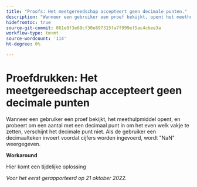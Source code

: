 ```yaml
---
title: "Proofs: Het meetgereedschap accepteert geen decimale punten."
description: "Wanneer een gebruiker een proef bekijkt, opent het meethulpmiddel, en probeert om een aantal met een decimaal punt in om het even welk vakje te zetten, verschijnt het decimale punt niet. Als de gebruiker een decimaalteken invoert voordat cijfers worden ingevoerd, wordt NaN weergegeven."
hidefromtoc: true
source-git-commit: 861e0f3e69cf30e897315fa7f999ef5ac4cbee3a
workflow-type: tm+mt
source-wordcount: '114'
ht-degree: 0%

---
```



# Proefdrukken: Het meetgereedschap accepteert geen decimale punten

<!--This article is on the WF and WFP TOC-->

Wanneer een gebruiker een proef bekijkt, het meethulpmiddel opent, en probeert om een aantal met een decimaal punt in om het even welk vakje te zetten, verschijnt het decimale punt niet. Als de gebruiker een decimaalteken invoert voordat cijfers worden ingevoerd, wordt &quot;NaN&quot; weergegeven.

**Workaround**

Hier komt een tijdelijke oplossing

_Voor het eerst gerapporteerd op 21 oktober 2022._

